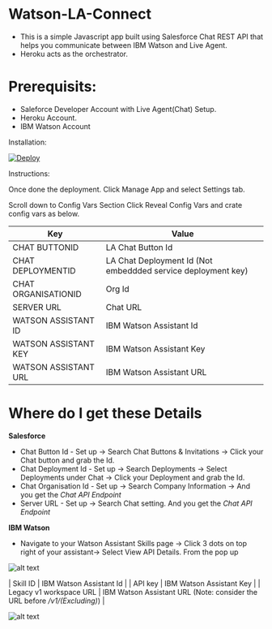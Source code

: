 # Watson-LA-Connect
- This is a simple Javascript app built using Salesforce Chat REST API that helps you communicate between IBM Watson and Live Agent.
- Heroku acts as the orchestrator.

# Prerequisits:

- Saleforce Developer Account with Live Agent(Chat) Setup.
- Heroku Account.
- IBM Watson Account

Installation:

[![Deploy](https://www.herokucdn.com/deploy/button.svg)](https://heroku.com/deploy?template=https://github.com/sunnykeerthi/Watson-LA-Connect/tree/main)

Instructions:

Once done the deployment. Click Manage App and select Settings tab.

Scroll down to Config Vars Section Click Reveal Config Vars and crate config vars as below.


| Key | Value |
| --- | --- |
| CHAT BUTTONID | LA Chat Button Id |
| CHAT DEPLOYMENTID | LA Chat Deployment Id (Not embeddded service deployment key) |
| CHAT ORGANISATIONID | Org Id |
| SERVER URL | Chat URL |
| WATSON ASSISTANT ID | IBM Watson Assistant Id |
| WATSON ASSISTANT KEY | IBM Watson Assistant Key |
| WATSON ASSISTANT URL | IBM Watson Assistant URL |


# Where do I get these Details
**Salesforce**
- Chat Button Id - Set up -> Search Chat Buttons & Invitations -> Click your Chat button and grab the Id.
- Chat Deployment Id - Set up -> Search Deployments -> Select Deployments under Chat -> Click your Deployment and grab the Id.
- Chat Organisation Id - Set up -> Search Company Information -> And you get the *Chat API Endpoint*
- Server URL - Set up -> Search Chat setting. And you get the *Chat API Endpoint*

**IBM Watson** 
- Navigate to your Watson Assistant Skills page -> Click 3 dots on top right of your assistant-> Select View API Details.
From the pop up 

![alt text](<https://i.imgur.com/dixw4GV.png>)


| Skill ID | IBM Watson Assistant Id |
| API key | IBM Watson Assistant Key |
| Legacy v1 workspace URL | IBM Watson Assistant URL (Note: consider the URL before _/v1/(Excluding)_) | 

![alt text](<https://i.imgur.com/1iFRiqT.png>)


